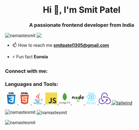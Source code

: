 <h1 align="center">Hi 👋, I'm Smit Patel</h1>
<h3 align="center">A passionate frontend developer from India</h3>
<img align="right" width="400" src="https://ci6.googleusercontent.com/proxy/6yONIoTPFRxmcUzOEqGb9rYBV6ot9p2T-PEXVCf8vS8efQLz1Q0yo4Sa6U0lrDqnZIcEDq445nqEDoRcH9cyZobRVuLb3o8oyyjpFXZX1jC-Y1aa-YGJ3kxAAgGaX-S0gw4Tt_8xte_q=s0-d-e1-ft#https://www.lambdatest.com/blog/wp-content/uploads/2021/02/ezgif.com-gif-maker-1-1.gif"/>

<p align="left"> <img src="https://komarev.com/ghpvc/?username=namastesmit&label=Profile%20views&color=0e75b6&style=flat" alt="namastesmit" /> </p>

- 📫 How to reach me **smitpatel1305@gmail.com**

- ⚡ Fun fact **Eunoia**

<h3 align="left">Connect with me:</h3>
<p align="left">
</p>

<h3 align="left">Languages and Tools:</h3>
<p align="left"> <a href="https://www.w3schools.com/css/" target="_blank" rel="noreferrer"> <img src="https://raw.githubusercontent.com/devicons/devicon/master/icons/css3/css3-original-wordmark.svg" alt="css3" width="40" height="40"/> </a> <a href="https://www.w3.org/html/" target="_blank" rel="noreferrer"> <img src="https://raw.githubusercontent.com/devicons/devicon/master/icons/html5/html5-original-wordmark.svg" alt="html5" width="40" height="40"/> </a> <a href="https://www.java.com" target="_blank" rel="noreferrer"> <img src="https://raw.githubusercontent.com/devicons/devicon/master/icons/java/java-original.svg" alt="java" width="40" height="40"/> </a> <a href="https://developer.mozilla.org/en-US/docs/Web/JavaScript" target="_blank" rel="noreferrer"> <img src="https://raw.githubusercontent.com/devicons/devicon/master/icons/javascript/javascript-original.svg" alt="javascript" width="40" height="40"/> </a> <a href="https://www.mongodb.com/" target="_blank" rel="noreferrer"> <img src="https://raw.githubusercontent.com/devicons/devicon/master/icons/mongodb/mongodb-original-wordmark.svg" alt="mongodb" width="40" height="40"/> </a> <a href="https://nodejs.org" target="_blank" rel="noreferrer"> <img src="https://raw.githubusercontent.com/devicons/devicon/master/icons/nodejs/nodejs-original-wordmark.svg" alt="nodejs" width="40" height="40"/> </a> <a href="https://reactjs.org/" target="_blank" rel="noreferrer"> <img src="https://raw.githubusercontent.com/devicons/devicon/master/icons/react/react-original-wordmark.svg" alt="react" width="40" height="40"/> </a> <a href="https://redux.js.org" target="_blank" rel="noreferrer"> <img src="https://raw.githubusercontent.com/devicons/devicon/master/icons/redux/redux-original.svg" alt="redux" width="40" height="40"/> </a> <a href="https://tailwindcss.com/" target="_blank" rel="noreferrer"> <img src="https://www.vectorlogo.zone/logos/tailwindcss/tailwindcss-icon.svg" alt="tailwind" width="40" height="40"/> </a> </p>

<p><img align="left" src="https://github-readme-stats.vercel.app/api/top-langs?username=namastesmit&show_icons=true&locale=en&layout=compact" alt="namastesmit" /></p>

<p>&nbsp;<img align="center" src="https://github-readme-stats.vercel.app/api?username=namastesmit&show_icons=true&locale=en" alt="namastesmit" /></p>

<p><img align="center" src="https://github-readme-streak-stats.herokuapp.com/?user=namastesmit&" alt="namastesmit" /></p>
